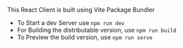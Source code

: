 This React Client is built using Vite Package Bundler

- To Start a dev Server use `npm run dev`
- For Building the distributable version, use `npm run build`
- To Preview the build version, use `npm run serve`
